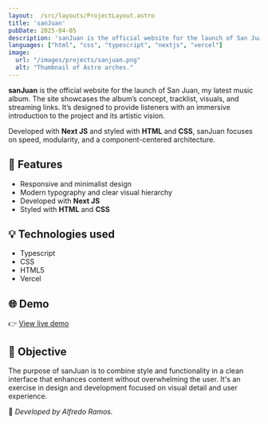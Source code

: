 ```yaml
---
layout:  /src/layouts/ProjectLayout.astro
title: 'sanJuan'
pubDate: 2025-04-05
description: 'sanJuan is the official website for the launch of San Juan, my latest music album. The site showcases the album’s concept, tracklist, visuals, and streaming links. It’s designed to provide listeners with an immersive introduction to the project and its artistic vision.'
languages: ["html", "css", "typescript", "nextjs", "vercel"]
image:
  url: "/images/projects/sanjuan.png"
  alt: "Thumbnail of Astro arches."
--- 
```


**sanJuan** is the official website for the launch of San Juan, my latest music album. The site showcases the album’s concept, tracklist, visuals, and streaming links. It’s designed to provide listeners with an immersive introduction to the project and its artistic vision.

Developed with **Next JS** and styled with **HTML** and **CSS**, sanJuan focuses on speed, modularity, and a component-centered architecture.

## 🧩 Features

- Responsive and minimalist design
- Modern typography and clear visual hierarchy
- Developed with **Next JS**
- Styled with **HTML** and **CSS**

## 💡 Technologies used

- Typescript
- CSS
- HTML5
- Vercel  


## 🌐 Demo

👉 [View live demo](https://www.estoessanjuan.es/) 

## 🎯 Objective

The purpose of sanJuan is to combine style and functionality in a clean interface that enhances content without overwhelming the user. It's an exercise in design and development focused on visual detail and user experience.


🚀 *Developed by Alfredo Ramos.*
